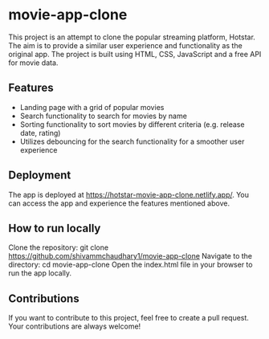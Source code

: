 # movie-app-clone

This project is an attempt to clone the popular streaming platform, Hotstar. The aim is to provide a similar user experience and functionality as the original app. The project is built using HTML, CSS, JavaScript and a free API for movie data.

## Features
- Landing page with a grid of popular movies
- Search functionality to search for movies by name
- Sorting functionality to sort movies by different criteria (e.g. release date, rating)
- Utilizes debouncing for the search functionality for a smoother user experience

## Deployment
The app is deployed at https://hotstar-movie-app-clone.netlify.app/. You can access the app and experience the features mentioned above.

## How to run locally
Clone the repository: git clone https://github.com/shivammchaudhary1/movie-app-clone
Navigate to the directory: cd movie-app-clone
Open the index.html file in your browser to run the app locally.

## Contributions
If you want to contribute to this project, feel free to create a pull request. Your contributions are always welcome!
